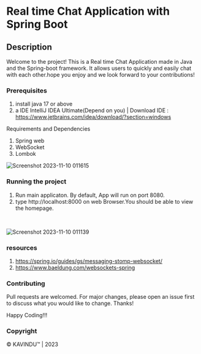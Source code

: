 # Real time Chat Application with Spring Boot

## Description
Welcome to the project! This is a Real time Chat Application made in Java and the Spring-boot framework. 
It allows users to quickly and easily chat with each other.hope you enjoy and we look forward to your contributions!

### Prerequisites
1. install java 17 or above
2. a IDE IntelliJ IDEA Ultimate(Depend on you) | Download IDE : https://www.jetbrains.com/idea/download/?section=windows


Requirements and Dependencies

1. Spring web 
2. WebSocket
3. Lombok

![Screenshot 2023-11-10 011615](https://github.com/Kavindulakmal/WebSocket-Spring-Boot/assets/80127637/5aee2b9e-f289-4728-9e29-8b2824a2fdac)


### Running the project

1. Run main applicaton. By default, App will run on port 8080.
2. type http://localhost:8000 on web Browser.You should be able to view the homepage.

<br>

![Screenshot 2023-11-10 011139](https://github.com/Kavindulakmal/WebSocket-Spring-Boot/assets/80127637/4a46abc3-6e42-44fe-a907-db5e1cd52eef)

### resources

1. https://spring.io/guides/gs/messaging-stomp-websocket/ 
2. https://www.baeldung.com/websockets-spring

### Contributing
Pull requests are welcomed. For major changes, please open an issue first to discuss what you would like to change. Thanks!

Happy Coding!!!

### Copyright
© KAVINDU™ | 2023

